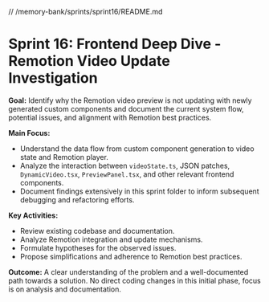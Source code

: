 // /memory-bank/sprints/sprint16/README.md

# Sprint 16: Frontend Deep Dive - Remotion Video Update Investigation

**Goal:** Identify why the Remotion video preview is not updating with newly generated custom components and document the current system flow, potential issues, and alignment with Remotion best practices.

**Main Focus:**
- Understand the data flow from custom component generation to video state and Remotion player.
- Analyze the interaction between `videoState.ts`, JSON patches, `DynamicVideo.tsx`, `PreviewPanel.tsx`, and other relevant frontend components.
- Document findings extensively in this sprint folder to inform subsequent debugging and refactoring efforts.

**Key Activities:**
- Review existing codebase and documentation.
- Analyze Remotion integration and update mechanisms.
- Formulate hypotheses for the observed issues.
- Propose simplifications and adherence to Remotion best practices.

**Outcome:** A clear understanding of the problem and a well-documented path towards a solution. No direct coding changes in this initial phase, focus is on analysis and documentation.
